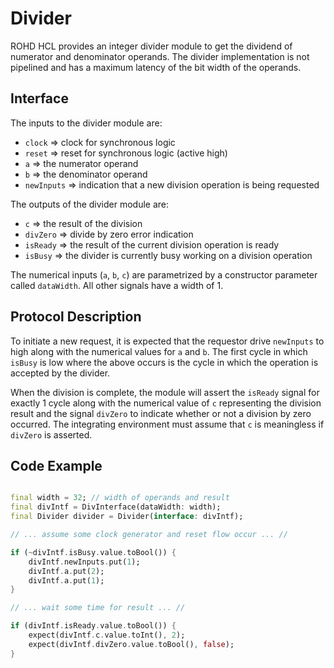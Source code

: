 # Divider

ROHD HCL provides an integer divider module to get the dividend of numerator and denominator operands. The divider implementation is not pipelined and has a maximum latency of the bit width of the operands.

## Interface

The inputs to the divider module are:

* ```clock``` => clock for synchronous logic
* ```reset``` => reset for synchronous logic (active high)
* ```a``` => the numerator operand
* ```b``` => the denominator operand
* ```newInputs``` => indication that a new division operation is being requested

The outputs of the divider module are:

* ```c``` => the result of the division
* ```divZero``` => divide by zero error indication
* ```isReady``` => the result of the current division operation is ready
* ```isBusy``` => the divider is currently busy working on a division operation

The numerical inputs (```a```, ```b```, ```c```) are parametrized by a constructor parameter called ```dataWidth```. All other signals have a width of 1.

## Protocol Description

To initiate a new request, it is expected that the requestor drive ```newInputs``` to high along with the numerical values for ```a``` and ```b```. The first cycle in which ```isBusy``` is low where the above occurs is the cycle in which the operation is accepted by the divider.

When the division is complete, the module will assert the ```isReady``` signal for exactly 1 cycle along with the numerical value of ```c``` representing the division result and the signal ```divZero``` to indicate whether or not a division by zero occurred. The integrating environment must assume that ```c``` is meaningless if ```divZero``` is asserted.

## Code Example

```dart

final width = 32; // width of operands and result
final divIntf = DivInterface(dataWidth: width);
final Divider divider = Divider(interface: divIntf);

// ... assume some clock generator and reset flow occur ... //

if (~divIntf.isBusy.value.toBool()) {
    divIntf.newInputs.put(1);
    divIntf.a.put(2);
    divIntf.a.put(1);
}

// ... wait some time for result ... //

if (divIntf.isReady.value.toBool()) {
    expect(divIntf.c.value.toInt(), 2);
    expect(divIntf.divZero.value.toBool(), false);
}

```
